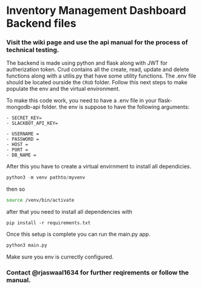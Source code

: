 # Inventory Management Dashboard Backend files
### Visit the wiki page and use the api manual for the process of technical testing.

The backend is made using python and flask along with JWT for autherization token. 
Crud contains all the create, read, update and delete functions along with a utilis.py that have some utility functions. 
The .env file should be located ourside the `CRUD` folder. 
Follow this next steps to make populate the env and the virtual environment. 

To make this code work, you need to have a .env file in your flask-mongodb-api folder. the env is suppose to have the following arguments:
```
- SECRET_KEY=
- SLACKBOT_API_KEY=

- USERNAME = 
- PASSWORD = 
- HOST = 
- PORT = 
- DB_NAME = 
```
After this you have to create a virtual envirnment to install all dependicies.
```python
python3 -m venv pathto/myvenv
```
then so 
```bash
source /venv/bin/activate
```
after that you need to install all dependencies with 
```
pip install -r requirements.txt
```
Once this setup is complete you can run the main.py app.
```python
python3 main.py
```
Make sure you env is currectly configured. 

### Contact @rjaswaal1634 for further reqirements or follow the manual.
